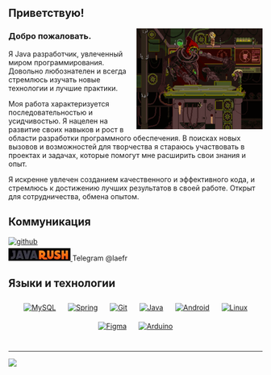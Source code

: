 ## Приветствую!  
  

<div align="right">
<img src="https://raw.githubusercontent.com/Efreh/efreh/main/mekhanikum.gif" align="right" height="200" width="250" />
</div>  


### Добро пожаловать.  
Я Java разработчик, увлеченный миром программирования. Довольно любознателен и всегда стремлюсь изучать новые технологии и лучшие практики.

Моя работа характеризуется последовательностью и усидчивостью. Я нацелен на развитие своих навыков и рост в области разработки программного обеспечения. В поисках новых вызовов и возможностей для творчества я стараюсь участвовать в проектах и задачах, которые помогут мне расширить свои знания и опыт.

Я искренне увлечен созданием качественного и эффективного кода, и стремлюсь к достижению лучших результатов в своей работе. Открыт для сотрудничества, обмена опытом.

## Коммуникация
<a href="https://github.com/Efreh" target="_blank">
<img src=https://img.shields.io/badge/github-%2324292e.svg?&style=for-the-badge&logo=github&logoColor=white alt=github style="margin-bottom: 5px;" />
</a>  
<br/> 
<a href="https://javarush.com/users/3318078" target="_blank">
<img src="https://raw.githubusercontent.com/Efreh/efreh/main/javarush.jpg" />
</a> 
Telegram @laefr
  

<br/>  


## Языки и технологии  
<div align="center">  
<a href="https://www.mysql.com/" target="_blank"><img style="margin: 10px" src="https://profilinator.rishav.dev/skills-assets/mysql-original-wordmark.svg" alt="MySQL" height="25" /></a>  
<a href="https://docs.spring.io/spring-framework/docs/3.0.x/reference/expressions.html#:~:text=The%20Spring%20Expression%20Language%20(SpEL,and%20basic%20string%20templating%20functionality." target="_blank"><img style="margin: 10px" src="https://profilinator.rishav.dev/skills-assets/springio-icon.svg" alt="Spring" height="25" /></a>  
<a href="https://github.com/" target="_blank"><img style="margin: 10px" src="https://profilinator.rishav.dev/skills-assets/git-scm-icon.svg" alt="Git" height="25" /></a>  
<a href="https://www.java.com/" target="_blank"><img style="margin: 10px" src="https://profilinator.rishav.dev/skills-assets/java-original-wordmark.svg" alt="Java" height="25" /></a>  
<a href="https://www.android.com/intl/en_in/" target="_blank"><img style="margin: 10px" src="https://profilinator.rishav.dev/skills-assets/android-original-wordmark.svg" alt="Android" height="25" /></a>  
<a href="https://www.linux.org/" target="_blank"><img style="margin: 10px" src="https://profilinator.rishav.dev/skills-assets/linux-original.svg" alt="Linux" height="25" /></a>  
<a href="https://www.figma.com/" target="_blank"><img style="margin: 10px" src="https://profilinator.rishav.dev/skills-assets/figma-icon.svg" alt="Figma" height="25" /></a>  
<a href="https://www.arduino.cc/" target="_blank"><img style="margin: 10px" src="https://profilinator.rishav.dev/skills-assets/arduino.png" alt="Arduino" height="25" /></a>  
</div>  

<br/>  

---
[![](https://visitcount.itsvg.in/api?id=Efraam&icon=0&color=0)](https://visitcount.itsvg.in)
